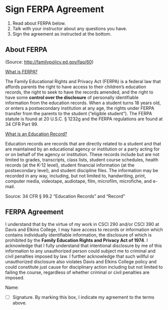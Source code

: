 # Sign FERPA Agreement

1. Read about FERPA below.
2. Talk with your instructor about any questions you have.
3. Sign the agreement as instructed at the bottom.
  
## About FERPA

(Source: http://familypolicy.ed.gov/faq/60)

[What is FERPA?](http://familypolicy.ed.gov/content/what-ferpa)      

The Family Educational Rights and Privacy Act (FERPA) is a federal law that affords parents the right to have access to their children’s education records, the right to seek to have the records amended, and the right to have some **control over the disclosure** of personally identifiable information from the education records.  When a student turns 18 years old, or enters a postsecondary institution at any age, the rights under FERPA transfer from the parents to the student (“eligible student”). The FERPA statute is found at 20 U.S.C. § 1232g and the FERPA regulations are found at 34 CFR Part 99.

[What is an Education Record?](http://familypolicy.ed.gov/content/what-education-record)      

Education records are records that are directly related to a student and that are maintained by an educational agency or institution or a party acting for or on behalf of the agency or institution.  These records include but are not limited to grades, transcripts, class lists, student course schedules, health records (at the K-12 level), student financial information (at the postsecondary level), and student discipline files.  The information may be recorded in any way, including, but not limited to, handwriting, print, computer media, videotape, audiotape, film, microfilm, microfiche, and e-mail.

Source: 34 CFR § 99.2 “Education Records” and “Record”

## FERPA Agreement

I understand that by the virtue of my work in CSCI 290 and/or CSCI 390 at Davis and Elkins College, I may have access to records or information which contains individually identifiable information, the disclosure of which is prohibited by the **Family Education Rights and Privacy Act of 1974**. I acknowledge that I fully understand that intentional disclosure by me of this information to any unauthorized person could subject me to criminal and civil penalties imposed by law. I further acknowledge that such willful or unauthorized disclosure also violates Davis and Elkins College policy and could constitute just cause for disciplinary action including but not limited to failing the course, regardless of whether criminal or civil penalties are imposed. 

 Name: <type your name here>
- [ ] Signature. By marking this box, I indicate my agreement to the terms above.
  
